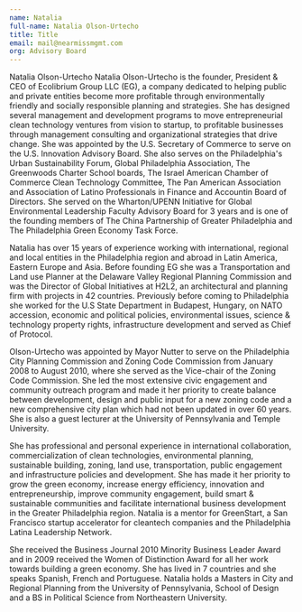 ```yaml
---
name: Natalia
full-name: Natalia Olson-Urtecho
title: Title
email: mail@nearmissmgmt.com
org: Advisory Board
---
```


Natalia Olson-Urtecho Natalia Olson-Urtecho is the founder, President & CEO of Ecolibrium Group LLC (EG), a company dedicated to helping public and private entities become more profitable through environmentally friendly and socially responsible planning and strategies. She has designed several management and development programs to move entrepreneurial clean technology ventures from vision to startup, to profitable businesses through management consulting and organizational strategies that drive change. She was appointed by the U.S. Secretary of Commerce to serve on the U.S. Innovation Advisory Board. She also serves on the Philadelphia's Urban Sustainability Forum, Global Philadelphia Association, The Greenwoods Charter School boards, The Israel American Chamber of Commerce Clean Technology Committee, The Pan American Association and Association of Latino Professionals in Finance and Accountin Board of Directors. She served on the Wharton/UPENN Initiative for Global Environmental Leadership Faculty Advisory Board for 3 years and is one of the founding members of The China Partnership of Greater Philadelphia and The Philadelphia Green Economy Task Force. 

Natalia has over 15 years of experience working with international, regional and local entities in the Philadelphia region and abroad in Latin America, Eastern Europe and Asia. Before founding EG she was a Transportation and Land use Planner at the Delaware Valley Regional Planning Commission and was the Director of Global Initiatives at H2L2, an architectural and planning firm with projects in 42 countries. Previously before coming to Philadelphia she worked for the U.S State Department in Budapest, Hungary, on NATO accession, economic and political policies, environmental issues, science & technology property rights, infrastructure development and served as Chief of Protocol. 

Olson-Urtecho was appointed by Mayor Nutter to serve on the Philadelphia City Planning Commission and Zoning Code Commission from January 2008 to August 2010, where she served as the Vice-chair of the Zoning Code Commission. She led the most extensive civic engagement and community outreach program and made it her priority to create balance between development, design and public input for a new zoning code and a new comprehensive city plan which had not been updated in over 60 years. She is also a guest lecturer at the University of Pennsylvania and Temple University. 

She has professional and personal experience in international collaboration, commercialization of clean technologies, environmental planning, sustainable building, zoning, land use, transportation, public engagement and infrastructure policies and development. She has made it her priority to grow the green economy, increase energy efficiency, innovation and entrepreneurship, improve community engagement, build smart & sustainable communities and facilitate international business development in the Greater Philadelphia region. Natalia is a mentor for GreenStart, a San Francisco startup accelerator for cleantech companies and the Philadelphia Latina Leadership Network. 

She received the Business Journal 2010 Minority Business Leader Award and in 2009 received the Women of Distinction Award for all her work towards building a green economy. She has lived in 7 countries and she speaks Spanish, French and Portuguese. Natalia holds a Masters in City and Regional Planning from the University of Pennsylvania, School of Design and a BS in Political Science from Northeastern University. 